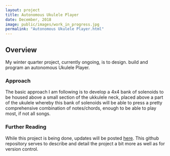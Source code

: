 ```yaml
---
layout: project
title: Autonomous Ukulele Player
date: December, 2018
image: public/images/work_in_progress.jpg
permalink: "Autonomous Ukulele Player.html"
---
```


## Overview
My winter quarter project, currently ongoing, is to design. build and program an autonomous Ukulele Player. 

### Approach
The basic approach I am following is to develop a 4x4 bank of solenoids to be housed above a small section of the ukkulele neck, placed above a part of the ukulele whereby this bank of solenoids will be able to press a pretty comprehensive combination of notes/chords, enough to be able to play most, if not all songs.

### Further Reading
While this project is being done, updates will be posted [here](https://github.com/LeTo37/Ukulele_Player). This github repository serves to describe and detail the project a bit more as well as for version control.